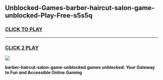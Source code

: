
## Unblocked-Games-barber-haircut-salon-game-unblocked-Play-Free-s5s5q
<h3>
<a href="https://premium76.site?title=barber-haircut-salon-game-unblocked&ref=22A">CLICK TO PLAY</a></h3>
<hr>

<h3>
<a href="https://premium76.site?title=barber-haircut-salon-game-unblocked&ref=22A">CLICK 2 PLAY</a>
  
</h3>

<a href="https://premium76.site?title=barber-haircut-salon-game-unblocked&ref=22A"><img src="https://clearcache.store/games.png"></a>


**barber-haircut-salon-game-unblocked games unblocked: Your Gateway to Fun and Accessible Online Gaming**

